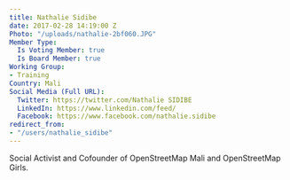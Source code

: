 ```yaml
---
title: Nathalie Sidibe
date: 2017-02-28 14:19:00 Z
Photo: "/uploads/nathalie-2bf060.JPG"
Member Type:
  Is Voting Member: true
  Is Board Member: true
Working Group:
- Training
Country: Mali
Social Media (Full URL):
  Twitter: https://twitter.com/Nathalie SIDIBE
  LinkedIn: https://www.linkedin.com/feed/
  Facebook: https://www.facebook.com/nathalie.sidibe
redirect_from:
- "/users/nathalie_sidibe"
---
```


<p>Social Activist and Cofounder of OpenStreetMap Mali and OpenStreetMap Girls.</p>
